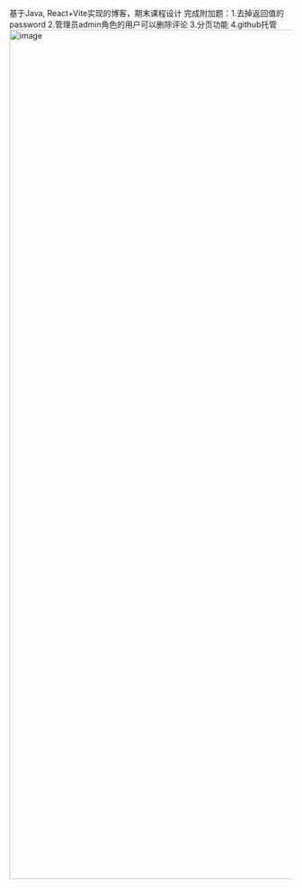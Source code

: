 基于Java, React+Vite实现的博客，期末课程设计
完成附加题：1.去掉返回值的password
          2.管理员admin角色的用户可以删除评论
          3.分页功能
          4.github托管
<img width="1512" alt="image" src="https://github.com/user-attachments/assets/e222ceeb-11e3-44ec-95ae-ada39a43d6eb">

